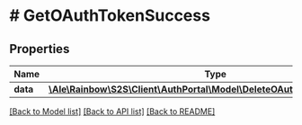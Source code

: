 # # GetOAuthTokenSuccess

## Properties

Name | Type | Description | Notes
------------ | ------------- | ------------- | -------------
**data** | [**\Ale\Rainbow\S2S\Client\AuthPortal\Model\DeleteOAuthTokenSuccessData**](DeleteOAuthTokenSuccessData.md) |  | 

[[Back to Model list]](../../README.md#documentation-for-models) [[Back to API list]](../../README.md#documentation-for-api-endpoints) [[Back to README]](../../README.md)


